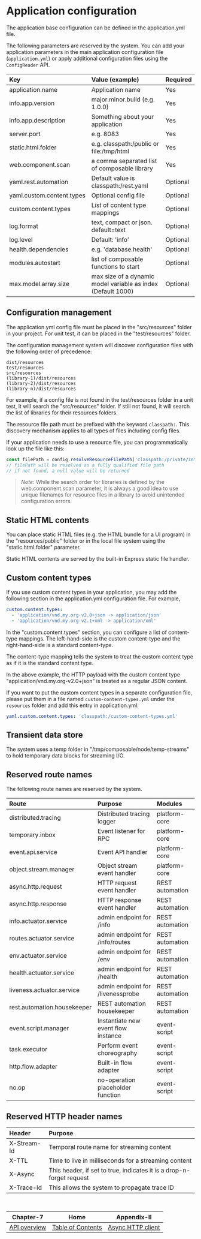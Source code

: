 # Application configuration

The application base configuration can be defined in the application.yml file.

The following parameters are reserved by the system. You can add your application parameters
in the main application configuration file (`application.yml`) or apply additional configuration
files using the `ConfigReader` API.

| Key                       | Value (example)                                                 | Required |
|:--------------------------|:----------------------------------------------------------------|:---------|
| application.name          | Application name                                                | Yes      |
| info.app.version          | major.minor.build (e.g. 1.0.0)                                  | Yes      |
| info.app.description      | Something about your application                                | Yes      |
| server.port               | e.g. 8083                                                       | Yes      |
| static.html.folder        | e.g. classpath:/public or file:/tmp/html                        | Yes      |
| web.component.scan        | a comma separated list of composable library                    | Yes      |
| yaml.rest.automation      | Default value is classpath:/rest.yaml                           | Optional |
| yaml.custom.content.types | Optional config file                                            | Optional |
| custom.content.types      | List of content type mappings                                   | Optional |
| log.format                | text, compact or json. default=text                             | Optional |
| log.level                 | Default: 'info'                                                 | Optional |
| health.dependencies       | e.g. 'database.health'                                          | Optional |
| modules.autostart         | list of composable functions to start                           | Optional |
| max.model.array.size      | max size of a dynamic model variable as index<br>(Default 1000) | Optional |

## Configuration management

The application.yml config file must be placed in the "src/resources" folder in your project. For unit test,
it can be placed in the "test/resources" folder.

The configuration management system will discover configuration files with the following order of precedence:

```shell
dist/resources
test/resources
src/resources
(library-1)/dist/resources
(library-2)/dist/resources
(library-n)/dist/resources
```

For example, if a config file is not found in the test/resources folder in a unit test, it will search
the "src/resources" folder. If still not found, it will search the list of libraries for their resources
folders.

The resource file path must be prefixed with the keyword `classpath:`.
This discovery mechanism applies to all types of files including config files.

If your application needs to use a resource file, you can programmatically look up the file like this:

```javascript
const filePath = config.resolveResourceFilePath('classpath:/private/interesting.txt');
// filePath will be resolved as a fully qualified file path
// if not found, a null value will be returned
```

> *Note*: While the search order for libraries is defined by the web.component.scan parameter,
          it is always a good idea to use unique filenames for resource files in a library
          to avoid unintended configuration errors.

## Static HTML contents

You can place static HTML files (e.g. the HTML bundle for a UI program) in the "resources/public" folder or
in the local file system using the "static.html.folder" parameter.

Static HTML contents are served by the built-in Express static file handler.

## Custom content types

If you use custom content types in your application, you may add the following section in the application.yml
configuration file. For example,

```yaml
custom.content.types:
  - 'application/vnd.my.org-v2.0+json -> application/json'
  - 'application/vnd.my.org-v2.1+xml -> application/xml'
```

In the "custom.content.types" section, you can configure a list of content-type mappings.
The left-hand-side is the custom content-type and the right-hand-side is a standard content-type.

The content-type mapping tells the system to treat the custom content type as if it is the standard content
type.

In the above example, the HTTP payload with the custom content type "application/vnd.my.org-v2.0+json" is
treated as a regular JSON content.

If you want to put the custom content types in a separate configuration file, please put them in a file named
`custom-content-types.yml` under the `resources` folder and add this entry in application.yml:

```yaml
yaml.custom.content.types: 'classpath:/custom-content-types.yml'
```

## Transient data store

The system uses a temp folder in "/tmp/composable/node/temp-streams" to hold temporary data blocks for streaming I/O.

## Reserved route names

The following route names are reserved by the system.

| Route                       | Purpose                             | Modules         |
|:----------------------------|:------------------------------------|:----------------|
| distributed.tracing         | Distributed tracing logger          | platform-core   |
| temporary.inbox             | Event listener for RPC              | platform-core   |
| event.api.service           | Event API handler                   | platform-core   |
| object.stream.manager       | Object stream event handler         | platform-core   |
| async.http.request          | HTTP request event handler          | REST automation |
| async.http.response         | HTTP response event handler         | REST automation |
| info.actuator.service       | admin endpoint for /info            | REST automation |
| routes.actuator.service     | admin endpoint for /info/routes     | REST automation |
| env.actuator.service        | admin endpoint for /env             | REST automation |
| health.actuator.service     | admin endpoint for /health          | REST automation |
| liveness.actuator.service   | admin endpoint for /livenessprobe   | REST automation |
| rest.automation.housekeeper | REST automation housekeeper         | REST automation |
| event.script.manager        | Instantiate new event flow instance | event-script    |
| task.executor               | Perform event choreography          | event-script    |
| http.flow.adapter           | Built-in flow adapter               | event-script    |
| no.op                       | no-operation placeholder function   | event-script    |

## Reserved HTTP header names

| Header                   | Purpose                                                              | 
|:-------------------------|:---------------------------------------------------------------------|
| X-Stream-Id              | Temporal route name for streaming content                            |
| X-TTL                    | Time to live in milliseconds for a streaming content                 |
| X-Async                  | This header, if set to true, indicates it is a drop-n-forget request |
| X-Trace-Id               | This allows the system to propagate trace ID                         |

<br/>

|          Chapter-7           |                   Home                    |             Appendix-II             |
|:----------------------------:|:-----------------------------------------:|:-----------------------------------:|
| [API overview](CHAPTER-7.md) | [Table of Contents](TABLE-OF-CONTENTS.md) | [Async HTTP client](APPENDIX-II.md) |
